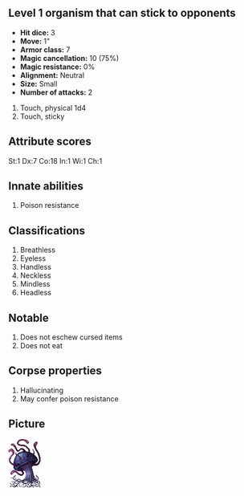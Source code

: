 ## Level 1 organism that can stick to opponents
- **Hit dice:** 3
- **Move:** 1"
- **Armor class:** 7
- **Magic cancellation:** 10 (75%)
- **Magic resistance:** 0%
- **Alignment:** Neutral
- **Size:** Small
- **Number of attacks:** 2
1. Touch, physical 1d4
2. Touch, sticky
## Attribute scores
St:1 Dx:7 Co:18 In:1 Wi:1 Ch:1
## Innate abilities
1. Poison resistance
## Classifications
1. Breathless
2. Eyeless
3. Handless
4. Neckless
5. Mindless
6. Headless
## Notable
1. Does not eschew cursed items
2. Does not eat
## Corpse properties
1. Hallucinating
2. May confer poison resistance
## Picture
![Violet fungus](https://github.com/hyvanmielenpelit/GnollHackTileSet/blob/main/Monsters/violet_fungus/violet_fungus.png)
